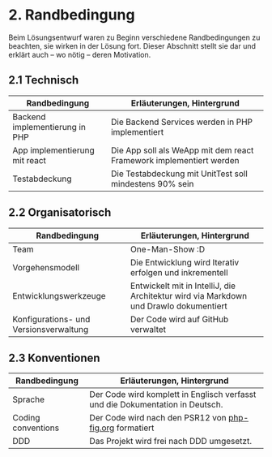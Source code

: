 # 2. Randbedingung

Beim Lösungsentwurf waren zu Beginn verschiedene Randbedingungen zu beachten, sie wirken in der Lösung fort. Dieser
Abschnitt stellt sie dar und erklärt auch – wo nötig – deren Motivation.

## 2.1 Technisch

| Randbedingung                  | Erläuterungen, Hintergrund                                          |
|--------------------------------|---------------------------------------------------------------------|
| Backend implementierung in PHP | Die Backend Services werden in PHP implementiert                    |
| App implementierung mit react  | Die App soll als WeApp mit dem react Framework implementiert werden |
| Testabdeckung                  | Die Testabdeckung mit UnitTest soll mindestens 90% sein             |

## 2.2 Organisatorisch

| Randbedingung                           | Erläuterungen, Hintergrund                                                                                                          |
|-----------------------------------------|-------------------------------------------------------------------------------------------------------------------------------------|
| Team                                    | One-Man-Show :D                                                                                                                     |
| Vorgehensmodell                         | Die Entwicklung wird Iterativ erfolgen und inkrementell                                                                             |
| Entwicklungswerkzeuge                   | Entwickelt mit in IntelliJ, die Architektur wird via Markdown und DrawIo dokumentiert                                               |
| Konfigurations- und Versionsverwaltung  | Der Code wird auf GitHub verwaltet                                                                                                  | 

## 2.3 Konventionen

| Randbedingung      | Erläuterungen, Hintergrund                                                              |
|--------------------|-----------------------------------------------------------------------------------------|
| Sprache            | Der Code wird komplett in Englisch verfasst und die Dokumentation in Deutsch.           |
| Coding conventions | Der Code wird nach den PSR12 von [php-fig.org](https://www.php-fig.org/psr/) formatiert |
| DDD                | Das Projekt wird frei nach DDD umgesetzt.                                               |
